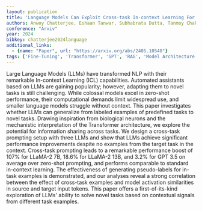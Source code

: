 ```yaml
---
layout: publication
title: 'Language Models Can Exploit Cross-task In-context Learning For Data-scarce Novel Tasks'
authors: Anwoy Chatterjee, Eshaan Tanwar, Subhabrata Dutta, Tanmoy Chakraborty
conference: "Arxiv"
year: 2024
bibkey: chatterjee2024language
additional_links:
  - {name: "Paper", url: "https://arxiv.org/abs/2405.10548"}
tags: ['Fine-Tuning', 'Transformer', 'GPT', 'RAG', 'Model Architecture', 'Pretraining Methods', 'Prompting', 'In-Context Learning']
---
```

Large Language Models (LLMs) have transformed NLP with their remarkable
In-context Learning (ICL) capabilities. Automated assistants based on LLMs are
gaining popularity; however, adapting them to novel tasks is still challenging.
While colossal models excel in zero-shot performance, their computational
demands limit widespread use, and smaller language models struggle without
context. This paper investigates whether LLMs can generalize from labeled
examples of predefined tasks to novel tasks. Drawing inspiration from
biological neurons and the mechanistic interpretation of the Transformer
architecture, we explore the potential for information sharing across tasks. We
design a cross-task prompting setup with three LLMs and show that LLMs achieve
significant performance improvements despite no examples from the target task
in the context. Cross-task prompting leads to a remarkable performance boost of
107% for LLaMA-2 7B, 18.6% for LLaMA-2 13B, and 3.2% for GPT 3.5 on average
over zero-shot prompting, and performs comparable to standard in-context
learning. The effectiveness of generating pseudo-labels for in-task examples is
demonstrated, and our analyses reveal a strong correlation between the effect
of cross-task examples and model activation similarities in source and target
input tokens. This paper offers a first-of-its-kind exploration of LLMs'
ability to solve novel tasks based on contextual signals from different task
examples.
